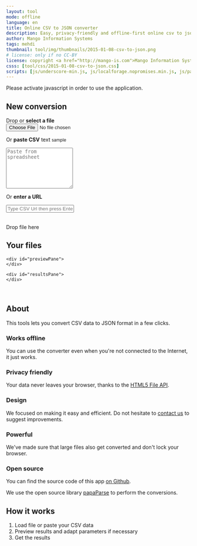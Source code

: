 ```yaml
---
layout: tool
mode: offline
language: en
title: Online CSV to JSON converter
description: Easy, privacy-friendly and offline-first online csv to json converter
author: Mango Information Systems
tags: mehdi
thumbnail: tool/img/thumbnails/2015-01-08-csv-to-json.png
# license: only if no CC-BY
license: copyright <a href="http://mango-is.com">Mango Information Systems SPRL</a>
csss: [tool/css/2015-01-08-csv-to-json.css]
scripts: [js/underscore-min.js, js/localforage.nopromises.min.js, js/papaparse.min.js, tool/js/2015-01-08-csv-to-json.js]
---
```


<noscript>
	<span class="alert alert-error">Please activate javascript in order to use the application.</span>
</noscript>

<div id="appWrapper">
	<div id="csvSelectorPane">
		<div class="row-fluid">
			<div id="dropZone" class="span4 offset1">
				<h2>New conversion</h2>
				<p>
					<span>Drop or <strong>select a file</strong></span><br>
					<input id="fileSelect" type="file"/>
				</p>
				<p>
					Or <strong>paste CSV</strong> text <small><a id="sampleCSV">sample</a></small>
				</p>
				<div class="form-control">
					<textarea id="csvText" class="span12" placeholder="Paste from spreadsheet" rows="7"></textarea>
				</div>
				<p>
					Or <strong>enter a URL</strong>
				</p>
				<div class="form-control">
					<input type="url" name="csvUrl" id="csvUrl" class="span12" placeholder="Type CSV Url then press Enter"/>
				</div>
				<div id="dropPlaceHolder">
					<br>
					<p class="text-center muted">Drop file here</p>
				</div>
			</div>
			<div class="span4">
				<h2>Your files</h2>
				<div id="filesList">
				</div>
			</div>
		</div>
	</div>

	<div id="previewPane">
	</div>

	<div id="resultsPane">
	</div>
</div>

<br>

<div class="row-fluid">
	<div class="span4 offset1">
		<h2>About</h2>
		<p>This tools lets you convert CSV data to JSON format in a few clicks.</p>
		<h3>Works offline</h3>
		<p>You can use the converter even when you're not connected to the Internet, it just works.</p>
		<h3>Privacy friendly</h3>
		<p>Your data never leaves your browser, thanks to the <a href="https://developer.mozilla.org/en-US/docs/Using_files_from_web_applications" target="_blank">HTML5 File API</a>.</p>
		<h3>Design</h3>
		<p>We focused on making it easy and efficient. Do not hesitate to <a href="https://github.com/Mango-information-systems/csv-to-json/issues">contact us</a> to suggest improvements.</p>
		<h3>Powerful</h3>
		<p>We've made sure that large files also get converted and don't lock your browser.</p>
		<h3>Open source</h3>
		<p>You can find the source code of this app <a href="https://github.com/Mango-information-systems/csv-to-json">on Github</a>.</p>
		<p>We use the open source library <a href="http://papaparse.com/" target="_blank">papaParse</a> to perform the conversions.</p>
	</div>
	<div class="span4">
		<h2>How it works</h2>
		<ol>
			<li>Load file or paste your CSV data</li>
			<li>Preview results and adapt parameters if necessary</li>
			<li>Get the results</li>
		</ol>
	</div>
</div>
